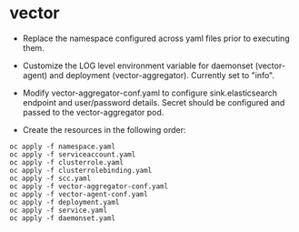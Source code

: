# vector 

- Replace the namespace configured across yaml files prior to executing them.

- Customize the LOG level environment variable for daemonset (vector-agent) and deployment (vector-aggregator).  Currently set to "info".

- Modify vector-aggregator-conf.yaml to configure sink.elasticsearch endpoint and user/password details.  Secret should be configured and passed to the vector-aggregator pod.

- Create the resources in the following order:

```
oc apply -f namespace.yaml
oc apply -f serviceaccount.yaml
oc apply -f clusterrole.yaml
oc apply -f clusterrolebinding.yaml
oc apply -f scc.yaml
oc apply -f vector-aggregator-conf.yaml
oc apply -f vector-agent-conf.yaml
oc apply -f deployment.yaml
oc apply -f service.yaml
oc apply -f daemonset.yaml
```
